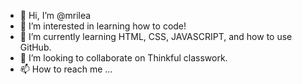 - 👋 Hi, I’m @mrilea
- 👀 I’m interested in learning how to code!
- 🌱 I’m currently learning HTML, CSS, JAVASCRIPT, and how to use GitHub.
- 💞️ I’m looking to collaborate on Thinkful classwork.
- 📫 How to reach me ...

<!---
mrilea/mrilea is a ✨ special ✨ repository because its `README.md` (this file) appears on your GitHub profile.
You can click the Preview link to take a look at your changes.
--->
